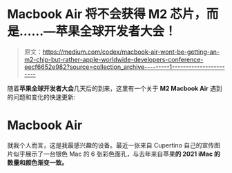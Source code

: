 # Macbook Air 将不会获得 M2 芯片，而是……—苹果全球开发者大会！

> 原文：<https://medium.com/codex/macbook-air-wont-be-getting-an-m2-chip-but-rather-apple-worldwide-developers-conference-eecf6652e982?source=collection_archive---------1----------------------->

随着**苹果全球开发者大会**几天后的到来，这里有一个关于 **M2 Macbook Air** 遇到的问题和变化的快速更新:

# Macbook Air

就我个人而言，这是我最感兴趣的设备。最近一张来自 Cupertino 自己的宣传图片似乎展示了一台银色 Mac 的 6 张彩色面孔，与去年来自苹果**的 **2021 iMac** 的数量和颜色渐变一致。**